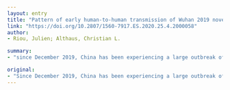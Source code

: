 ```yaml
---
layout: entry
title: "Pattern of early human-to-human transmission of Wuhan 2019 novel coronavirus (2019-nCoV), December 2019 to January 2020"
link: "https://doi.org/10.2807/1560-7917.ES.2020.25.4.2000058"
author:
- Riou, Julien; Althaus, Christian L.

summary:
- "since December 2019, China has been experiencing a large outbreak of a novel coronavirus (2019-nCoV) The virus can cause respiratory disease and severe pneumonia. Transmission characteristics appear to be of similar magnitude to severe acute respiratory syndrome-related coronanavirus and pandemic influenza, indicating a risk of global spread. We estimated the basic reproduction number R0 to be around 2.2 (90% high density interval: 1.4-3.8), indicating the potential for sustained human-to-human transmission. It can cause severe pneumonia and a small outbreak of the new virus."

original:
- "Since December 2019, China has been experiencing a large outbreak of a novel coronavirus (2019-nCoV) which can cause respiratory disease and severe pneumonia. We estimated the basic reproduction number R0 of 2019-nCoV to be around 2.2 (90% high density interval: 1.4-3.8), indicating the potential for sustained human-to-human transmission. Transmission characteristics appear to be of similar magnitude to severe acute respiratory syndrome-related coronavirus (SARS-CoV) and pandemic influenza, indicating a risk of global spread."
---
```


